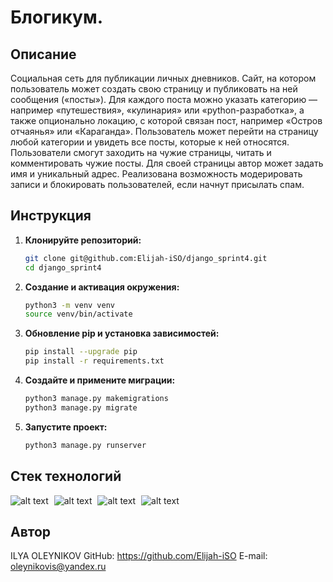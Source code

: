 # Блогикум.

## Описание
Cоциальная сеть для публикации личных дневников. 
Сайт, на котором пользователь может создать свою страницу и публиковать на ней сообщения («посты»).
Для каждого поста можно указать категорию — например «путешествия», «кулинария» или «python-разработка», а также опционально локацию, с которой связан пост, например «Остров отчаянья» или «Караганда». Пользователь может перейти на страницу любой категории и увидеть все посты, которые к ней относятся.
Пользователи смогут заходить на чужие страницы, читать и комментировать чужие посты. Для своей страницы автор может задать имя и уникальный адрес.
Реализована возможность модерировать записи и блокировать пользователей, если начнут присылать спам.

## Инструкция

1. **Клонируйте репозиторий:**

   ```bash
   git clone git@github.com:Elijah-iSO/django_sprint4.git
   cd django_sprint4
   ```

2. **Создание и активация окружения:**

   ```bash
   python3 -m venv venv
   source venv/bin/activate
   ```

3. **Обновление pip и установка зависимостей:**

   ```bash
   pip install --upgrade pip
   pip install -r requirements.txt
   ```

4. **Создайте и примените миграции:**

   ```bash
   python3 manage.py makemigrations
   python3 manage.py migrate
   ```
   
6. **Запустите проект:**

   ```bash
   python3 manage.py runserver
   ```

## Cтек технологий
<span style="display: inline-block; margin-right: 5px;">![alt text](https://img.shields.io/badge/python-3.9-blue)
</span> <span style="display: inline-block; margin-right: 5px;">![alt text](https://img.shields.io/badge/django-4.2-green)
</span> <span style="display: inline-block; margin-right: 5px;">![alt text](https://img.shields.io/badge/bootstrap-5.3-purple)
</span> <span style="display: inline-block; margin-right: 5px;">
![alt text](https://img.shields.io/badge/HTML-5-red)
</span>

## Автор
ILYA OLEYNIKOV
GitHub:	https://github.com/Elijah-iSO
E-mail: oleynikovis@yandex.ru
